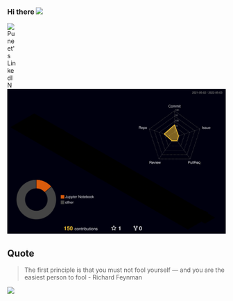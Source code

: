 ### Hi there <img src="https://media.giphy.com/media/hvRJCLFzcasrR4ia7z/giphy.gif" width="25px">

<a href="https://www.linkedin.com/in/puneetpanwar/">
  <img align="left" alt="Puneet's LinkedIN" width="22px" src="https://raw.githubusercontent.com/peterthehan/peterthehan/master/assets/linkedin.svg" />
</a>

![](./profile-3d-contrib/profile-night-rainbow.svg)





## Quote
> The first principle is that you must not fool yourself — and you are the easiest person to fool - Richard Feynman

![](https://visitor-badge.glitch.me/badge?page_id=puneet-panwar.puneet-panwar)

<!--profile-3d-contrib/profile-night-view.svg
profile-night-green.svg
profile-night-rainbow.svg
profile-gitblock.svg

# link for: https://github.com/yoshi389111/github-profile-3d-contrib

-->

<!--
**puneet-panwar/puneet-panwar** is a ✨ _special_ ✨ repository because its `README.md` (this file) appears on your GitHub profile.

Here are some ideas to get you started:

- 🔭 I’m currently working on ...
- 🌱 I’m currently learning ...
- 👯 I’m looking to collaborate on ...
- 🤔 I’m looking for help with ...
- 💬 Ask me about ...
- 📫 How to reach me: ...
- 😄 Pronouns: ...
- ⚡ Fun fact: ...
-->
